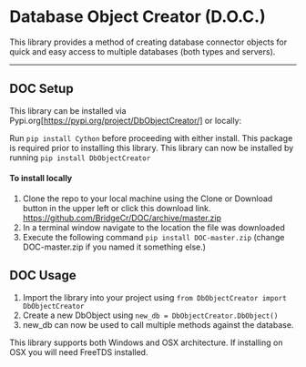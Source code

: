 # Database Object Creator (D.O.C.)
This library provides a method of creating database connector objects for quick and easy access to multiple
databases (both types and servers).

---

## DOC Setup
This library can be installed via Pypi.org[https://pypi.org/project/DbObjectCreator/] or locally:

Run `pip install Cython` before proceeding with either install. This package is required prior to installing this library.
This library can now be installed by running `pip install DbObjectCreator`

#### To install locally
1. Clone the repo to your local machine using the Clone or Download button in the upper left
or click this download link. https://github.com/BridgeCr/DOC/archive/master.zip
2. In a terminal window navigate to the location the file was downloaded
3. Execute the following command `pip install DOC-master.zip` (change DOC-master.zip if you named it something else.)

## DOC Usage
1. Import the library into your project using `from DbObjectCreator import DbObjectCreator`
2. Create a new DbObject using `new_db = DbObjectCreator.DbObject()`
3. new_db can now be used to call multiple methods against the database.


This library supports both Windows and OSX architecture. If installing on OSX you will need FreeTDS installed.
